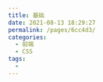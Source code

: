 ```yaml
---
title: 基础
date: 2021-08-13 18:29:27
permalink: /pages/6cc4d3/
categories:
  - 前端
  - CSS
tags:
  - 
---
```

